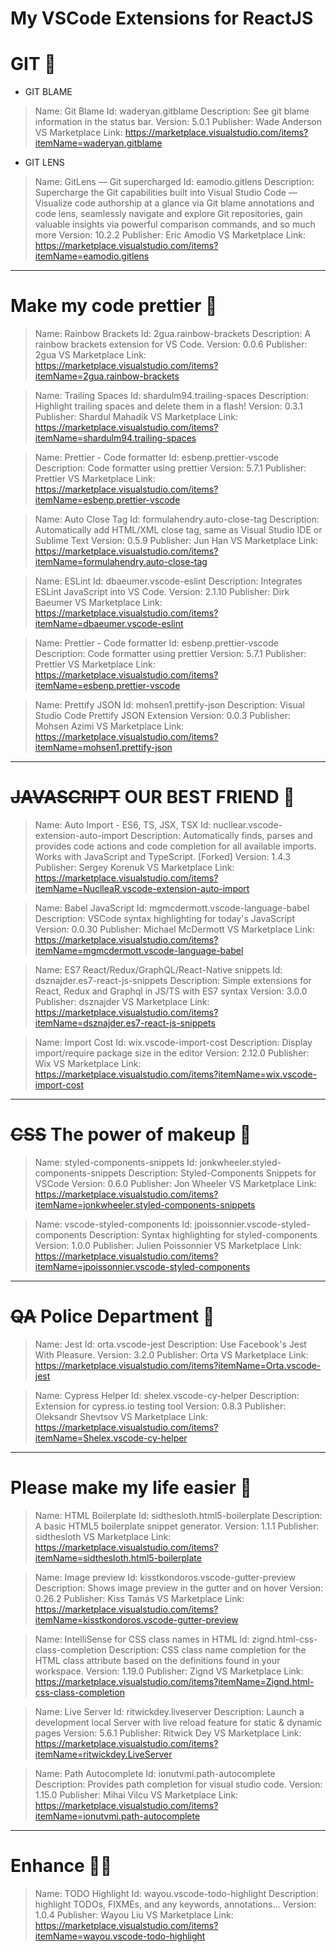 # My VSCode Extensions for ReactJS

# GIT 🐙

- GIT BLAME

> Name: Git Blame
Id: waderyan.gitblame
Description: See git blame information in the status bar.
Version: 5.0.1
Publisher: Wade Anderson
VS Marketplace Link: https://marketplace.visualstudio.com/items?itemName=waderyan.gitblame


- GIT LENS

> Name: GitLens — Git supercharged 
Id: eamodio.gitlens
Description: Supercharge the Git capabilities built into Visual Studio Code — Visualize code authorship at a glance via Git blame annotations and code lens, seamlessly navigate and explore Git repositories, gain valuable insights via powerful comparison commands, and so much more
Version: 10.2.2
Publisher: Eric Amodio
VS Marketplace Link: https://marketplace.visualstudio.com/items?itemName=eamodio.gitlens

---
# Make my code prettier 💃

> Name: Rainbow Brackets
Id: 2gua.rainbow-brackets
Description: A rainbow brackets extension for VS Code.
Version: 0.0.6
Publisher: 2gua
VS Marketplace Link: https://marketplace.visualstudio.com/items?itemName=2gua.rainbow-brackets

> Name: Trailing Spaces
Id: shardulm94.trailing-spaces
Description: Highlight trailing spaces and delete them in a flash!
Version: 0.3.1
Publisher: Shardul Mahadik
VS Marketplace Link: https://marketplace.visualstudio.com/items?itemName=shardulm94.trailing-spaces

> Name: Prettier - Code formatter
Id: esbenp.prettier-vscode
Description: Code formatter using prettier
Version: 5.7.1
Publisher: Prettier
VS Marketplace Link: https://marketplace.visualstudio.com/items?itemName=esbenp.prettier-vscode

> Name: Auto Close Tag
Id: formulahendry.auto-close-tag
Description: Automatically add HTML/XML close tag, same as Visual Studio IDE or Sublime Text
Version: 0.5.9
Publisher: Jun Han
VS Marketplace Link: https://marketplace.visualstudio.com/items?itemName=formulahendry.auto-close-tag

> Name: ESLint
Id: dbaeumer.vscode-eslint
Description: Integrates ESLint JavaScript into VS Code.
Version: 2.1.10
Publisher: Dirk Baeumer
VS Marketplace Link: https://marketplace.visualstudio.com/items?itemName=dbaeumer.vscode-eslint

> Name: Prettier - Code formatter
Id: esbenp.prettier-vscode
Description: Code formatter using prettier
Version: 5.7.1
Publisher: Prettier
VS Marketplace Link: https://marketplace.visualstudio.com/items?itemName=esbenp.prettier-vscode

> Name: Prettify JSON
Id: mohsen1.prettify-json
Description: Visual Studio Code Prettify JSON Extension
Version: 0.0.3
Publisher: Mohsen Azimi
VS Marketplace Link: https://marketplace.visualstudio.com/items?itemName=mohsen1.prettify-json

---

# ~~JAVASCRIPT~~ OUR BEST FRIEND 💓

> Name: Auto Import - ES6, TS, JSX, TSX
Id: nucllear.vscode-extension-auto-import
Description: Automatically finds, parses and provides code actions and code completion for all available imports. Works with JavaScript and TypeScript. [Forked]
Version: 1.4.3
Publisher: Sergey Korenuk
VS Marketplace Link: https://marketplace.visualstudio.com/items?itemName=NuclleaR.vscode-extension-auto-import

> Name: Babel JavaScript
Id: mgmcdermott.vscode-language-babel
Description: VSCode syntax highlighting for today's JavaScript
Version: 0.0.30
Publisher: Michael McDermott
VS Marketplace Link: https://marketplace.visualstudio.com/items?itemName=mgmcdermott.vscode-language-babel

> Name: ES7 React/Redux/GraphQL/React-Native snippets
Id: dsznajder.es7-react-js-snippets
Description: Simple extensions for React, Redux and Graphql in JS/TS with ES7 syntax
Version: 3.0.0
Publisher: dsznajder
VS Marketplace Link: https://marketplace.visualstudio.com/items?itemName=dsznajder.es7-react-js-snippets 

> Name: Import Cost
Id: wix.vscode-import-cost
Description: Display import/require package size in the editor
Version: 2.12.0
Publisher: Wix
VS Marketplace Link: https://marketplace.visualstudio.com/items?itemName=wix.vscode-import-cost

---
# ~~CSS~~ The power of makeup  💅


> Name: styled-components-snippets
Id: jonkwheeler.styled-components-snippets
Description: Styled-Components Snippets for VSCode
Version: 0.6.0
Publisher: Jon Wheeler
VS Marketplace Link: https://marketplace.visualstudio.com/items?itemName=jonkwheeler.styled-components-snippets

> Name: vscode-styled-components
Id: jpoissonnier.vscode-styled-components
Description: Syntax highlighting for styled-components
Version: 1.0.0
Publisher: Julien Poissonnier
VS Marketplace Link: https://marketplace.visualstudio.com/items?itemName=jpoissonnier.vscode-styled-components


---
# ~~QA~~ Police Department  🚓


> Name: Jest
Id: orta.vscode-jest
Description: Use Facebook's Jest With Pleasure.
Version: 3.2.0
Publisher: Orta
VS Marketplace Link: https://marketplace.visualstudio.com/items?itemName=Orta.vscode-jest

> Name: Cypress Helper
Id: shelex.vscode-cy-helper
Description: Extension for cypress.io testing tool
Version: 0.8.3
Publisher: Oleksandr Shevtsov
VS Marketplace Link: https://marketplace.visualstudio.com/items?itemName=Shelex.vscode-cy-helper


---
# Please make my life easier 🥺

> Name: HTML Boilerplate
Id: sidthesloth.html5-boilerplate
Description: A basic HTML5 boilerplate snippet generator.
Version: 1.1.1
Publisher: sidthesloth
VS Marketplace Link: https://marketplace.visualstudio.com/items?itemName=sidthesloth.html5-boilerplate


> Name: Image preview
Id: kisstkondoros.vscode-gutter-preview
Description: Shows image preview in the gutter and on hover
Version: 0.26.2
Publisher: Kiss Tamás
VS Marketplace Link: https://marketplace.visualstudio.com/items?itemName=kisstkondoros.vscode-gutter-preview

> Name: IntelliSense for CSS class names in HTML
Id: zignd.html-css-class-completion
Description: CSS class name completion for the HTML class attribute based on the definitions found in your workspace.
Version: 1.19.0
Publisher: Zignd
VS Marketplace Link: https://marketplace.visualstudio.com/items?itemName=Zignd.html-css-class-completion 


> Name: Live Server
Id: ritwickdey.liveserver
Description: Launch a development local Server with live reload feature for static & dynamic pages
Version: 5.6.1
Publisher: Ritwick Dey
VS Marketplace Link: https://marketplace.visualstudio.com/items?itemName=ritwickdey.LiveServer 


> Name: Path Autocomplete
Id: ionutvmi.path-autocomplete
Description: Provides path completion for visual studio code.
Version: 1.15.0
Publisher: Mihai Vilcu
VS Marketplace Link: https://marketplace.visualstudio.com/items?itemName=ionutvmi.path-autocomplete

---

# Enhance 👨‍🔧

> Name: TODO Highlight
Id: wayou.vscode-todo-highlight
Description: highlight TODOs, FIXMEs, and any keywords, annotations...
Version: 1.0.4
Publisher: Wayou Liu
VS Marketplace Link: https://marketplace.visualstudio.com/items?itemName=wayou.vscode-todo-highlight

